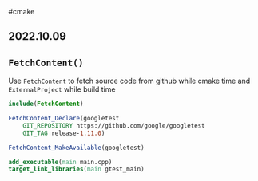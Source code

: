 #cmake 
## 2022.10.09

## `FetchContent()`

Use `FetchContent` to fetch source code from github while cmake time and `ExternalProject` while build time

```cmake
include(FetchContent)

FetchContent_Declare(googletest
    GIT_REPOSITORY https://github.com/google/googletest
    GIT_TAG release-1.11.0)

FetchContent_MakeAvailable(googletest)

add_executable(main main.cpp)
target_link_libraries(main gtest_main)
```

